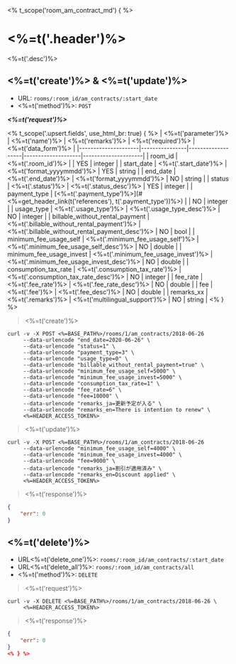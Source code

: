 <% t_scope('room_am_contract_md') { %>
# <%=t('.header')%>

<%=t('.desc')%>

## <%=t('create')%> & <%=t('update')%>

- URL: `rooms/:room_id/am_contracts/:start_date`
- <%=t('method')%>: `POST`

***<%=t('request')%>***

<% t_scope('.upsert.fields', use_html_br: true) { %>
| <%=t('parameter')%> | <%=t('name')%> | <%=t('remarks')%> | <%=t('required')%> | <%=t('data_form')%> |
|---------------------|----------------|-------------------|--------------------|---------------------|
| room_id | <%=t('.room_id')%> | | YES | integer |
| start_date | <%=t('.start_date')%> | <%=t('format_yyyymmdd')%> | YES | string |
| end_date | <%=t('.end_date')%> | <%=t('format_yyyymmdd')%> | NO | string |
| status | <%=t('.status')%> | <%=t('.status_desc')%> | YES | integer |
| payment_type | [<%=t('.payment_type')%>](#<%=get_header_link(t('references'), t('.payment_type'))%>) | | NO | integer |
| usage_type | <%=t('.usage_type')%> | <%=t('.usage_type_desc')%> | NO | integer |
| billable_without_rental_payment | <%=t('.billable_without_rental_payment')%> |  <%=t('.billable_without_rental_payment_desc')%> | NO | bool |
| minimum_fee_usage_self | <%=t('.minimum_fee_usage_self')%> | <%=t('.minimum_fee_usage_self_desc')%> | NO | double |
| minimum_fee_usage_invest | <%=t('.minimum_fee_usage_invest')%> | <%=t('.minimum_fee_usage_invest_desc')%> | NO | double |
| consumption_tax_rate | <%=t('.consumption_tax_rate')%> | <%=t('.consumption_tax_rate_desc')%> | NO | integer |
| fee_rate | <%=t('.fee_rate')%> | <%=t('.fee_rate_desc')%> | NO | double |
| fee | <%=t('.fee')%> | <%=t('.fee_desc')%> | NO | double |
| remarks_xx | <%=t('.remarks')%> | <%=t('multilingual_support')%> | NO | string |
<% } %>

> <%=t('create')%>

```shell
curl -v -X POST <%=BASE_PATH%>/rooms/1/am_contracts/2018-06-26
     --data-urlencode "end_date=2020-06-26" \
     --data-urlencode "status=1" \
     --data-urlencode "payment_type=3" \
     --data-urlencode "usage_type=0" \
     --data-urlencode "billable_without_rental_payment=true" \
     --data-urlencode "minimum_fee_usage_self=5000" \
     --data-urlencode "minimum_fee_usage_invest=5000" \
     --data-urlencode "consumption_tax_rate=1" \
     --data-urlencode "fee_rate=6" \
     --data-urlencode "fee=10000" \
     --data-urlencode "remarks_ja=更新予定が入る" \
     --data-urlencode "remarks_en=There is intention to renew" \
     <%=HEADER_ACCESS_TOKEN%>
```

> <%=t('update')%>

```shell
curl -v -X POST <%=BASE_PATH%>/rooms/1/am_contracts/2018-06-26
     --data-urlencode "minimum_fee_usage_self=4000" \
     --data-urlencode "minimum_fee_usage_invest=4000" \
     --data-urlencode "fee=9000" \
     --data-urlencode "remarks_ja=割引が適用済み" \
     --data-urlencode "remarks_en=Discount applied" \
     <%=HEADER_ACCESS_TOKEN%>
```

> <%=t('response')%>

```json
{
    "err": 0
}
```

## <%=t('delete')%>

- URL<%=t('delete_one')%>: `rooms/:room_id/am_contracts/:start_date`
- URL<%=t('delete_all')%>: `rooms/:room_id/am_contracts/all`
- <%=t('method')%>: `DELETE`

> <%=t('request')%>

```shell
curl -v -X DELETE <%=BASE_PATH%>/rooms/1/am_contracts/2018-06-26 \
     <%=HEADER_ACCESS_TOKEN%>
```

> <%=t('response')%>

```json
{
    "err": 0
}
<% } %>
